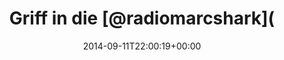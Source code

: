 ---
retweeted: false
source: <a href="http://mvilla.it/fenix" rel="nofollow">Fenix for Android</a>
entities:
  hashtags: []
  symbols: []
  user_mentions:
  - name: radiomarcshark
    screen_name: radiomarcshark
    indices:
    - '13'
    - '28'
    id_str: '2497196743'
    id: '2497196743'
  urls:
  - url: http://t.co/nezyaf0jzp
    expanded_url: http://open.spotify.com/track/70bxulvjnkuu1NBeJtUK7m
    display_url: open.spotify.com/track/70bxulvj…
    indices:
    - '70'
    - '92'
display_text_range:
- '0'
- '92'
favorite_count: '1'
id_str: '510186099797655553'
truncated: false
retweet_count: '1'
id: '510186099797655553'
possibly_sensitive: false
created_at: Thu Sep 11 22:00:19 +0000 2014
favorited: false
full_text: Griff in die [@radiomarcshark](https://twitter.com/radiomarcshark) Klassikerkiste
  - White Trash Beautiful -
lang: de
quote_url: http://open.spotify.com/track/70bxulvjnkuu1NBeJtUK7m
tags:
- pesos:twitter
date: '2014-09-11T22:00:19+00:00'
src: https://twitter.com/bascht/status/510186099797655553
original_url: https://twitter.com/bascht/status/510186099797655553
type: twitter_tweet
text: Griff in die [@radiomarcshark](https://twitter.com/radiomarcshark) Klassikerkiste
  - White Trash Beautiful -
title: Griff in die [@radiomarcshark](

---
